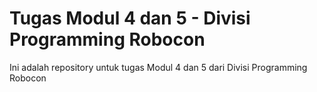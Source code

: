 # Tugas Modul 4 dan 5 - Divisi Programming Robocon

Ini adalah repository untuk tugas Modul 4 dan 5 dari Divisi Programming Robocon
